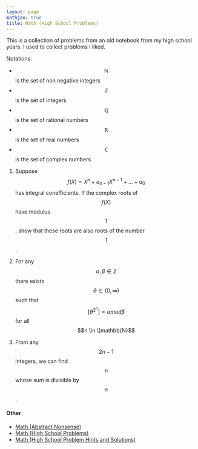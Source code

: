 ```yaml
---
layout: page
mathjax: true
title: Math (High School Problems)
---
```


This is a collection of problems from an old notebook from my high school years. I used to collect problems I liked.

Notations:
- $$\mathbb{N}$$ is the set of non negative integers
- $$\mathbb{Z}$$ is the set of integers
- $$\mathbb{Q}$$ is the set of rational numbers
- $$\mathbb{R}$$ is the set of real numbers
- $$\mathbb{C}$$ is the set of complex numbers


1. Suppose $$f(X) = X^n + a_{n-1}X^{n-1} + ... + a_0$$ has integral conefficients. If the complex roots of $$f(X)$$ have modulus $$1$$, show that these roots are also roots of the number $$1$$.

2. For any $$\alpha, \beta \in \mathbb{Z}$$ there exists $$\theta \in (0, \infty)$$ such that $$[\theta^{2^n}] = \alpha mod \beta$$ for all $$n \in \]mathbb{N}$$

3. From any $$2n-1$$ integers, we can find $$n$$ whose sum is divisible by $$n$$.

#### Other
* [Math (Abstract Nonsense)](math_abstract_nonsense.md)
* [Math (High School Problems)](math_high_school.md)
* [Math (High School Problem Hints and Solutions)](math_high_school_solutions.md)
